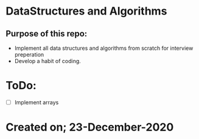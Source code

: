 # DataStructures and Algorithms

## Purpose of this repo:
* Implement all data structures and algorithms from scratch for interview preperation
* Develop a habit of coding.

# ToDo: 
- [ ] Implement arrays

# Created on; 23-December-2020
